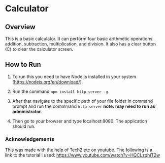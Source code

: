 # Calculator

## Overview

This is a basic calculator. It can perform four basic arithmetic operations: addition, subtraction, multiplication, and division. It also has a clear button (C) to clear the calculator screen. 

## How to Run

1. To run this you need to have Node.js installed in your system [https://nodejs.org/en/download/]. 

2. Run the command `npm install http-server -g`

3. After that navigate to the specific path of your file folder in command prompt and run the commmand `http-server` **note: may need to run as administrator**.
 
4. Then go to your browser and type localhost:8080. The application should run.

### Acknowledgements

This was made with the help of Tech2 etc on youtube. The following is a link to the tutorial I used: 
https://www.youtube.com/watch?v=HQCLzqhiT2w
